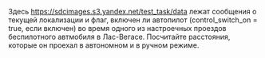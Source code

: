 Здесь https://sdcimages.s3.yandex.net/test_task/data лежат сообщения о текущей локализации и флаг, включен ли автопилот (control_switch_on = true, если включен) во время одного из настроечных проездов беспилотного автмобиля в Лас-Вегасе. Посчитайте расстояния, которые он проехал в автономном и в ручном режиме.
